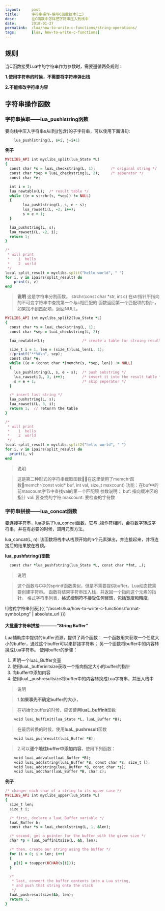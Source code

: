 ```yaml
---
layout:     post
title:      字符串操作-编写C函数技术(二)
desc:       在C函数中怎样把字符串压入到栈中
date:       2018-01-27
permalink:  /lua/how-to-write-c-functions/string-operations/
tags:       [lua, how-to-write-c-functions]
---
```


## 规则
当C函数接受Lua中的字符串作为参数时，需要遵循两条规则：

 **1.使用字符串的时候，不需要将字符串弹出栈**

 **2.不能修改字符串内容**

## 字符串操作函数

### 字符串抽取——lua_pushlstring函数
要向栈中压入字符串s从i到j(包含)的子字符串，可以使用下面语句:

```ruby
    lua_pushlstring(L, s+i, j-i+1)
```

 **例子**

```ruby
MYCLIBS_API int myclibs_split(lua_State *L)
{
  const char *s = luaL_checkstring(L, 1);       /* original string */
  const char *sep = luaL_checkstring(L, 2);     /* seperator */
  const char *e;

  int i = 1;
  lua_newtable(L);  /* result table */
  while ((e = strchr(s, *sep)) != NULL)
  {
        lua_pushlstring(L, s, e - s);
        lua_rawseti(L, -2, i++);
        s = e + 1;
  }

  lua_pushstring(L, s);
  lua_rawseti(L, -2, i);
  return 1;
}

/*
 * will print
 *    1  hello
 *    2  world
 */
local split_result = myclibs.split("hello world", " ")
for i, v in ipairs(split_result) do
    print(i, v)
end
```

>**说明**
>这是字符串分割函数。
>strchr(const char *str,  int c)
>在str指针所指向的不可变字符串中查找第一个与c相匹配的
>函数返回第一个匹配项的指针，如果找不到匹配项，返回NULL。


```ruby
MYCLIBS_API int myclibs_split2(lua_State *L)
{
  const char *s = luaL_checkstring(L, 1);
  const char *sep = luaL_checkstring(L, 2);

  lua_newtable(L);                 /* create a table for stroing results */

  size_t i = 1, len = (size_t)luaL_len(L, 1);
  //printf("**%d\n", sep);
  const char *e;
  while ((e = (const char *)memchr(s, *sep, len)) != NULL)
  {
    lua_pushlstring(L, s, e - s);  /* push substring */
    lua_rawseti(L, 3, i++);        /* insert it into the result table */
    s = e + 1;                     /* skip seperator */
  }

  /* insert last string */
  lua_pushstring(L, s);
  lua_rawseti(L, 3, i);
  return 1;  // retunrn the table
}

/*
 * will print
 *    1  hello
 *    2  world
 */
local split_result = myclibs.split2("hello world", " ")
for i, v in ipairs(split_result) do
  print(i, v)
end
```

> 说明

>这是第二种形式的字符串截取函数在这里使用了memchr函数memchr(const void* buf, int val, size_t maxcount)
> 功能：在buf中的前maxcount字节中查找val的第一个匹配项
> 参数说明：
    buf:  指向缓冲区的指针
    val:   要查找的字符
    maxcount: 要检查的字符数

### 字符串拼接——lua_concat函数

   要连接字符串，lua提供了lua_concat函数，它与..操作符相同，会将数字转成字符串，并在有必要的时候，调用元表方法。

lua_concat(L, n): 该函数将栈中从栈顶开始的n个元素弹出，并连接起来，并将连接后的结果放在栈顶。

**lua_pushfstring()函数**
  ```ruby
    const char *lua_pushfstring(lua_State *L, const char *fmt, …);
  ```

> 说明

> 这个函数与C中的sprintf函数类似，但是不需要提供buffer。Lua动态按需要创建字符串。
> 函数将结果字符串压入栈，并返回一个指向这个元素的指针。
> 格式字符串列表，**格式控制符不接受任何修饰，包括宽度和精度**。

![格式字符串列表]({{ "/assets/lua/how-to-write-c-functions/format-symbol.png" | absolute_url }})

#### **大批量字符串拼接————“String Buffer”**
  Lua辅助库中提供的buffer资源，提供了两个函数：
  一个函数用来获取一个任意大小的buffer，通过这个buffer可以来拼接字符串；
另一个函数将buffer中的内容转换成Lua字符串。
使用buffer的步骤：

 1. 声明一个luaL_Buffer变量
 2. 使用luaL_bufferinitsize获取一个指向指定大小的buffer的指针
 3. 向buffer中添加内容
 4. 使用luaL_pushresultsize将buffer中的内容转换成Lua字符串，并压入栈中

> 说明

>1.**如果事先不确定buffer的大小**，

>在初始化buffer的时候，应该使用**luaL_buffinit**函数

```ruby
    void luaL_buffinit(lua_State *L, luaL_Buffer *B);
```

>在最后转换的时候，使用**luaL_pushresult**函数

```ruby
    void luaL_pushresult(luaL_Buffer *B);
```

>2.可以**逐个地往buffer中添加内容**，使用下列函数：
```ruby
    void luaL_addvalue(luaL_Buffer *B);
    void luaL_addlstring(luaL_Buffer *B, const char *s, size_t l);
    void luaL_addstring(luaL_Buffer *B, const char *s);
    void luaL_addchar(luaL_Buffer *B, char c);
```

**例子**
```ruby
/* changer each char of a string to its upper case */
MYCLIBS_API int myclibs_upper(lua_State *L)
{
  size_t len;
  size_t i;

  /* first, declare a luaL_Buffer variable */
  luaL_Buffer b;
  const char *s = luaL_checklstring(L, 1, &len);

  /* second, get a pointer for the buffer with the given size */
  char *p = luaL_buffinitsize(L, &b, len);

  /* then, create our string using the buffer */
  for (i = 0; i < len; i++)
  {
    p[i] = toupper(UCHAR(s[i]));
  }

  /*
   * last, convert the buffer contents into a Lua string,
   * and push that string onto the stack
   */
  luaL_pushresultsize(&b, len);
  return 1;
}
```